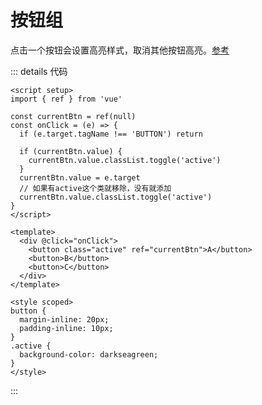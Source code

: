 # 按钮组

点击一个按钮会设置高亮样式，取消其他按钮高亮。[参考](https://zh.javascript.info/event-delegation)

<script setup>
import ButtonGroup from '../../../components/vue/example/button-group.vue'
</script>

<button-group />


::: details 代码
```vue
<script setup>
import { ref } from 'vue'

const currentBtn = ref(null)
const onClick = (e) => {
  if (e.target.tagName !== 'BUTTON') return

  if (currentBtn.value) {
    currentBtn.value.classList.toggle('active')
  }
  currentBtn.value = e.target
  // 如果有active这个类就移除，没有就添加
  currentBtn.value.classList.toggle('active')
}
</script>

<template>
  <div @click="onClick">
    <button class="active" ref="currentBtn">A</button>
    <button>B</button>
    <button>C</button>
  </div>
</template>

<style scoped>
button {
  margin-inline: 20px;
  padding-inline: 10px;
}
.active {
  background-color: darkseagreen;
}
</style>
```
:::
